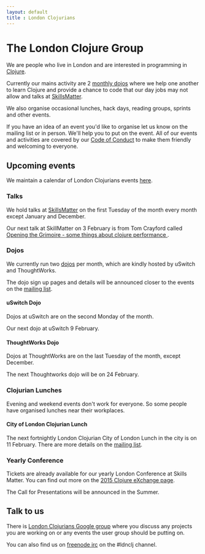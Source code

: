 ```yaml
---
layout: default
title : London Clojurians
---
```


# The London Clojure Group

We are people who live in London and are interested in programming in [Clojure](http://clojure.org/).

Currently our mains activity are 2 [monthly dojos](dojos.html) where
we help one another to learn Clojure and provide a chance to code that
our day jobs may not allow and talks at
[SkillsMatter](https://skillsmatter.com/explore?q=clojure).

We also organise occasional lunches, hack days, reading groups,
sprints and other events.

If you have an idea of an event you'd like to organise let us know on
the mailing list or in person. We'll help you to put on the event. All
of our events and activities are covered by our
[Code of Conduct](code-of-conduct.html) to make them friendly and
welcoming to everyone.

## Upcoming events

We maintain a calendar of London Clojurians events [here](https://www.google.com/calendar/embed?src=otfrom.com_pkatmn3n1ff8l5bvls3cnc01mc%40group.calendar.google.com&ctz=Europe/London).

### Talks

We hold talks at
[SkillsMatter](https://skillsmatter.com/explore?sort_by=asc&q=clojure&location=&content=meetups)
on the first Tuesday of the month every month except January and December.

Our next talk at SkillMatter on 3 February is from Tom Crayford called
[Opening the Grimoire - some things about clojure performance ](https://skillsmatter.com/meetups/6953-opening-the-grimoire-some-things-about-clojure-performance).

### Dojos

We currently run two [dojos](dojos.html) per month, which are kindly
hosted by uSwitch and ThoughtWorks.

The dojo sign up pages and details will be announced closer to the
events on the
[mailing list](http://groups.google.com/group/london-clojurians).

#### uSwitch Dojo

Dojos at uSwitch are on the second Monday of the month.

Our next dojo at uSwitch 9 February.

#### ThoughtWorks Dojo

Dojos at ThoughtWorks are on the last Tuesday of the month, except
December.

The next Thoughtworks dojo will be on 24 February.

### Clojurian Lunches

Evening and weekend events don't work for everyone. So some people
have organised lunches near their workplaces.

#### City of London Clojurian Lunch

The next fortnightly London Clojurian City of London Lunch in the city
is on 11 February. There are more details on the
[mailing list](http://groups.google.com/group/london-clojurians).

### Yearly Conference

Tickets are already available for our yearly London Conference at
Skills Matter. You can find out more on the
[2015 Clojure eXchange page](https://skillsmatter.com/conferences/6861-clojure-exchange-2015).

The Call for Presentations will be announced in the Summer.

## Talk to us

There is
[London Clojurians Google group](http://groups.google.com/group/london-clojurians)
where you discuss any projects you are working on or any events the user
group should be putting on.

You can also find us on [freenode irc](http://freenode.net/) on the
#ldnclj channel.
